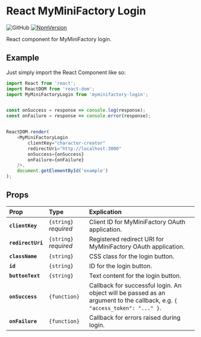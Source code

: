 # React MyMiniFactory Login

![GitHub](https://img.shields.io/github/license/mashape/apistatus.svg?style=flat-square)
[![NpmVersion](https://img.shields.io/npm/v/npm.svg?style=flat-square)](https://www.npmjs.com/package/myminifactory-login)

React component for MyMiniFactory login.

## Example

Just simply import the React Component like so:

```js
import React from 'react';
import ReactDOM from 'react-dom';
import MyMiniFactoryLogin from 'myminifactory-login';


const onSuccess = response => console.log(response);
const onFailure = response => console.error(response);


ReactDOM.render(
    <MyMiniFactoryLogin
        clientKey="character-creator"
        redirectUri="http://localhost:3000"
        onSuccess={onSuccess}
        onFailure={onFailure}
    />,
    document.getElementById('example')
);
```

## Props



| Prop              | Type                  | Explication                                    |
| :----------       | :-------------------- | :--------------------------------------------- |
| **`clientKey`**   | `{string}` _required_ | Client ID for MyMiniFactory OAuth application. |
| **`redirectUri`** | `{string}` _required_ | Registered redirect URI for MyMiniFactory OAuth application. |
| **`className`**   | `{string}`            | CSS class for the login button.                |
| **`id`**          | `{string}`            | ID for the login button.                       |
| **`buttonText`**  | `{string}`            | Text content for the login button.             |
| **`onSuccess`**   | `{function}`          | Callback for successful login. An object will be passed as an argument to the callback, e.g. `{ "access_token": "..." }`. |
| **`onFailure`**   | `{function}`          | Callback for errors raised during login.       |
